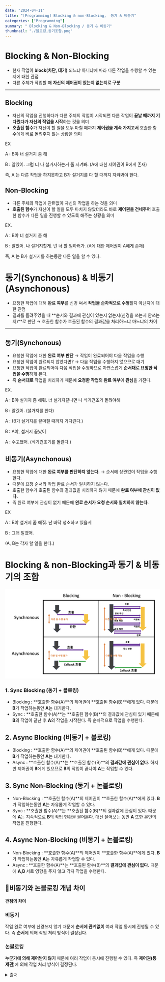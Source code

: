 ```yaml
---
date: "2024-04-11"
title: "[Programming] Blocking & non-Blocking,  동기 & 비동기"
categories: ["Programming"]
summary: " Blocking & Non-Blocking / 동기 & 비동기"
thumbnail: "./블로킹,동기조합.png"
---
```


# Blocking & Non-Blocking

- 현재 작업이 **block(차단, 대기)** 되느냐 아니냐에 따라 다른 작업을 수행할 수 있는지에 대한 관점
- 다른 주체가 작업할 때 **자신의 제어권이 있는지 없는지로 구분**

---

## Blocking

- 자신의 작업을 진행하다가 다른 주체의 작업이 시작되면 다른 작업이 **끝날 때까지 기다렸다가 자신의 작업을 시작**하는 것을 의미
- **호출된 함수**가 자신이 할 일을 모두 마칠 때까지 **제어권을 계속 가지고서** 호출한 함수에게 바로 돌려주지 않는 상황을 의미

EX

A : B야 너 설거지 좀 해

B : 알았어. 그럼 너 나 설거지하는거 좀 지켜봐. (A에 대한 제어권이 B에게 존재)

즉, A 는 다른 작업을 하지못하고 B가 설거지를 다 할 때까지 지켜봐야 한다.

## Non-Blocking

- 다른 주체의 작업에 관련없이 자신의 작업을 하는 것을 의미
- **호출된 함수**가 자신이 할 일을 모두 마치지 않았더라도 바로 **제어권을 건네주어** 호출한 함수가 다른 일을 진행할 수 있도록 해주는 상황을 의미

EX.

A : B야 너 설거지 좀 해

B : 알았어. 나 설거지할게. 넌 너 할 일하러가. (A에 대한 제어권이 A에게 존재)

즉, A 는 B가 설거지를 하는동안 다른 일을 할 수 있다.

# 동기(Synchonous) & 비동기(Asynchonous)

- 요청한 작업에 대해 **완료 여부**를 신경 써서 **작업을 순차적으로 수행**할지 아닌지에 대한 관점
- 결과를 돌려주었을 때 **순서와 결과에 관심이 있는지 없는지(신경을 쓰는지 안쓰는지)**로 판단 → 호출한 함수가 호출된 함수의 결과값을 처리하느냐 마느냐의 차이

---

## 동기(Synchonous)

- 요청한 작업에 대한 **완료 여부 판단** → 작업이 완료되어야 다음 작업을 수행
- 요청한 작업이 완료되지 않았다면? → 다음 작업을 수행하지 않으므로 대기
- 요청한 작업이 완료되어야 다음 작업을 수행하므로 자연스럽게 **순서대로 요청한 작업을 수행**하게 된다.
- 즉 **순서대로** 작업을 처리하기 때문에 **요청한 작업의 완료 여부에 관심**을 가진다.

EX.

A : B야 설거지 좀 해줘. 너 설거지끝나면 나 식기건조기 돌려야해

B : 알겠어. (설거지를 한다)

A : (B가 설거지를 끝마칠 때까지 기다린다.)

B : A야, 설거지 끝났어

A : 수고했어. (식기건조기를 돌린다.)

## 비동기(Asynchonous)

- 요청한 작업에 대한 **완료 여부를 판단하지 않는다.** → 순서에 상관없이 작업을 수행한다.
- 때문에 요청 순서와 작업 완료 순서가 일치하지 않는다.
- 호출한 함수가 호출된 함수의 결과값을 처리하지 않기 때문에 **완료 여부에 관심이 없다.**
- 즉 완료 여부에 관심이 없기 때문에 **완료 순서가 요청 순서와 일치하지 않는다.**

EX

A : B야 설거지 좀 해줘. 난 바닥 청소하고 있을게

B : 그래 알겠어.

(A, B는 각자 할 일을 한다.)

# Blocking & non-Blocking과 동기 & 비동기의 조합

![Blocking&non-Blocking과동기&비동기의조합](블로킹,동기조합.png)

### 1. Sync Blocking (동기 + 블로킹)

- Blocking : **호출한 함수(A)**의 제어권이 **호출된 함수(B)**에게 있다. 때문에 **B**가 작업하는동안 **A**는 대기한다.
- Sync : **호출한 함수(A)**는 **호출된 함수(B)**의 결과값에 관심이 있기 때문에 **B**의 작업이 끝난 후 **A**의 작업을 시작한다. 즉 순차적으로 작업을 수행한다.

## 2. Async Blocking (비동기 + 블로킹)

- Blocking : **호출한 함수(A)**의 제어권이 **호출된 함수(B)**에게 있다. 때문에 **B**가 작업하는동안 **A**는 대기한다.
- Async : **호출한 함수(A)**는 **호출된 함수(B)**의 **결과값에 관심이 없다**. 하지만 제어권이 **B**에게 있으므로 **B**의 작업이 끝나야 **A**는 작업할 수 있다.

## 3. Sync Non-Blocking (동기 + 논블로킹)

- Non-Blocking : **호출한 함수(A)**의 제어권이 **호출한 함수(A)**에게 있다. **B**가 작업하는동안 **A**는 자유롭게 작업할 수 있다.
- Sync : **호출한 함수(A)**는 **호출된 함수(B)**의 결과값에 관심이 있다. 때문에 **A**는 지속적으로 **B**의 작업 현황을 물어본다. 대신 물어보는 동안 **A** 또한 본인의 작업을 진행한다.

## 4. Async Non-Blocking (비동기 + 논블로킹)

- Non-Blocking : **호출한 함수(A)**의 제어권이 **호출한 함수(A)**에게 있다. **B**가 작업하는동안 **A**는 자유롭게 작업할 수 있다.
- Async : **호출한 함수(A)**는 **호출된 함수(B)**의 **결과값에 관심이 없다.** 때문에 **A**,**B** 서로 영향을 주지 않고 각자 작업을 수행한다.

## 🔔**비동기와 논블로킹 개념 차이**

**관점의 차이**

### 비동기

작업 완료 여부에 신경쓰지 않기 때문에 **순서에 관계없이** 여러 작업 동시에 진행될 수 있다. 즉 **순서**에 의해 작업 처리 방식이 결정된다.

### 논블로킹

**누군가에 의해 제어받지 않기** 때문에 여러 작업이 동시에 진행될 수 있다. 즉 **제어권(통제권**)에 의해 작업 처리 방식이 결정된다.

<details>

<summary>출처</summary>

<div markdown="1">

[https://inpa.tistory.com/entry/👩‍💻-동기비동기-블로킹논블로킹-개념-정리](https://inpa.tistory.com/entry/%F0%9F%91%A9%E2%80%8D%F0%9F%92%BB-%EB%8F%99%EA%B8%B0%EB%B9%84%EB%8F%99%EA%B8%B0-%EB%B8%94%EB%A1%9C%ED%82%B9%EB%85%BC%EB%B8%94%EB%A1%9C%ED%82%B9-%EA%B0%9C%EB%85%90-%EC%A0%95%EB%A6%AC)

https://musma.github.io/2019/04/17/blocking-and-synchronous.html

</div>

</details>
